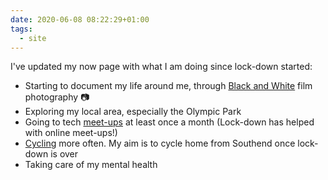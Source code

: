 ```yaml
---
date: 2020-06-08 08:22:29+01:00
tags:
  - site
---
```


I've updated my now page with what I am doing since lock-down started:

- Starting to document my life around me, through [Black and White](/tags/black_and_white/) film photography 📷
- Exploring my local area, especially the Olympic Park
- Going to tech [meet-ups](/tags/meetup/) at least once a month (Lock-down has helped with online meet-ups!)
- [Cycling](/tags/cycling/) more often. My aim is to cycle home from Southend once lock-down is over
- Taking care of my mental health
